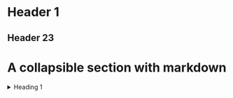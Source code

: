 # Header 1
## Header 23
# A collapsible section with markdown
<details><summary>
Heading 1
</summary>  
+&ensp;<details><summary>Heading1</summary>sub1
+&ensp;<details><summary>Heading2</summary>sub2
</details>
</details>
</details>
